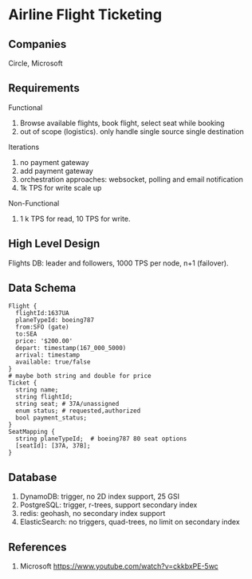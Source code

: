# Airline Flight Ticketing

## Companies

Circle, Microsoft

## Requirements

Functional

1. Browse available flights, book flight, select seat while booking
2. out of scope (logistics). only handle single source single destination

Iterations

1. no payment gateway
2. add payment gateway
3. orchestration approaches: websocket, polling and email notification
4. 1k TPS for write scale up

Non-Functional

1. 1 k TPS for read, 10 TPS for write.

## High Level Design

Flights DB: leader and followers, 1000 TPS per node, n+1 (failover).

## Data Schema

```shell
Flight {
  flightId:1637UA
  planeTypeId: boeing787
  from:SFO (gate)
  to:SEA
  price: '$200.00'
  depart: timestamp(167_000_5000)
  arrival: timestamp
  available: true/false
}
# maybe both string and double for price
Ticket {
  string name;
  string flightId;
  string seat; # 37A/unassigned
  enum status; # requested,authorized
  bool payment_status;
}
SeatMapping {
  string planeTypeId;  # boeing787 80 seat options
  [seatId]: [37A, 37B];
}
```

## Database

1. DynamoDB: trigger, no 2D index support, 25 GSI
2. PostgreSQL: trigger, r-trees, support secondary index
3. redis: geohash, no secondary index support
4. ElasticSearch: no triggers, quad-trees, no limit on secondary index

## References

1. Microsoft https://www.youtube.com/watch?v=ckkbxPE-5wc